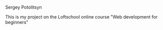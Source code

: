 Sergey Potolitsyn

This is my project on the Loftschool online course "Web development for beginners"
